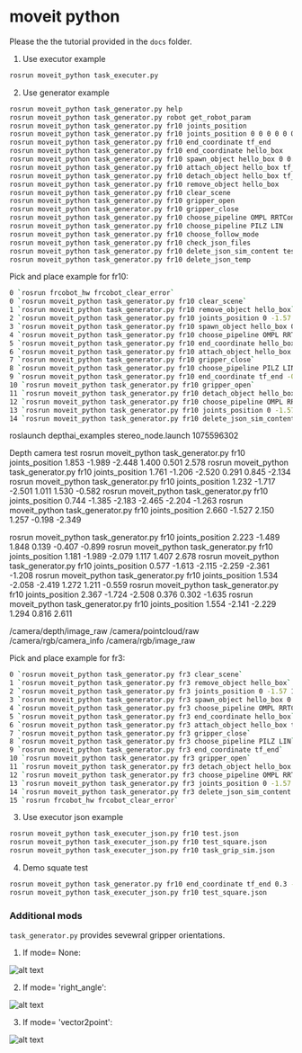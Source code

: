 # moveit python

Please the the tutorial provided in the `docs` folder.

1. Use executor example
```bash
rosrun moveit_python task_executer.py
```

2. Use generator example
```bash
rosrun moveit_python task_generator.py help
rosrun moveit_python task_generator.py robot get_robot_param
rosrun moveit_python task_generator.py fr10 joints_position
rosrun moveit_python task_generator.py fr10 joints_position 0 0 0 0 0 0
rosrun moveit_python task_generator.py fr10 end_coordinate tf_end
rosrun moveit_python task_generator.py fr10 end_coordinate hello_box
rosrun moveit_python task_generator.py fr10 spawn_object hello_box 0 0.5 0.2
rosrun moveit_python task_generator.py fr10 attach_object hello_box tf_end
rosrun moveit_python task_generator.py fr10 detach_object hello_box tf_end
rosrun moveit_python task_generator.py fr10 remove_object hello_box
rosrun moveit_python task_generator.py fr10 clear_scene
rosrun moveit_python task_generator.py fr10 gripper_open
rosrun moveit_python task_generator.py fr10 gripper_close
rosrun moveit_python task_generator.py fr10 choose_pipeline OMPL RRTConnect
rosrun moveit_python task_generator.py fr10 choose_pipeline PILZ LIN
rosrun moveit_python task_generator.py fr10 choose_follow_mode
rosrun moveit_python task_generator.py fr10 check_json_files
rosrun moveit_python task_generator.py fr10 delete_json_sim_content test.json
rosrun moveit_python task_generator.py fr10 delete_json_temp
```

Pick and place example for fr10:
```bash
0 `rosrun frcobot_hw frcobot_clear_error`
0 `rosrun moveit_python task_generator.py fr10 clear_scene`
1 `rosrun moveit_python task_generator.py fr10 remove_object hello_box`
2 `rosrun moveit_python task_generator.py fr10 joints_position 0 -1.57 1.57 0 0 0`
3 `rosrun moveit_python task_generator.py fr10 spawn_object hello_box 0 0.3 0.2 0.0 0.383 0.0 0.924`
4 `rosrun moveit_python task_generator.py fr10 choose_pipeline OMPL RRTConnect`
5 `rosrun moveit_python task_generator.py fr10 end_coordinate hello_box`
6 `rosrun moveit_python task_generator.py fr10 attach_object hello_box tf_end`
7 `rosrun moveit_python task_generator.py fr10 gripper_close`
8 `rosrun moveit_python task_generator.py fr10 choose_pipeline PILZ LIN`
9 `rosrun moveit_python task_generator.py fr10 end_coordinate tf_end -0.33 0.63 0.11 -0.01 0.709 -0.01 0.705`
10 `rosrun moveit_python task_generator.py fr10 gripper_open`
11 `rosrun moveit_python task_generator.py fr10 detach_object hello_box tf_end`
12 `rosrun moveit_python task_generator.py fr10 choose_pipeline OMPL RRTConnect`
13 `rosrun moveit_python task_generator.py fr10 joints_position 0 -1.57 1.57 0 0 0`
14 `rosrun moveit_python task_generator.py fr10 delete_json_sim_content test.json`
```
roslaunch depthai_examples stereo_node.launch
1075596302

Depth camera test 
rosrun moveit_python task_generator.py fr10 joints_position 1.853 -1.989 -2.448 1.400 0.501 2.578
rosrun moveit_python task_generator.py fr10 joints_position 1.761 -1.206 -2.520 0.291 0.845 -2.134
rosrun moveit_python task_generator.py fr10 joints_position 1.232 -1.717 -2.501 1.011 1.530 -0.582
rosrun moveit_python task_generator.py fr10 joints_position 0.744 -1.385 -2.183 -2.465 -2.204 -1.263
rosrun moveit_python task_generator.py fr10 joints_position 2.660 -1.527 2.150 1.257 -0.198 -2.349


rosrun moveit_python task_generator.py fr10 joints_position 2.223 -1.489 1.848 0.139 -0.407 -0.899
rosrun moveit_python task_generator.py fr10 joints_position 1.181 -1.989 -2.079 1.117 1.407 2.678
rosrun moveit_python task_generator.py fr10 joints_position 0.577 -1.613 -2.115 -2.259 -2.361 -1.208
rosrun moveit_python task_generator.py fr10 joints_position 1.534 -2.058 -2.419 1.272 1.211 -0.559
rosrun moveit_python task_generator.py fr10 joints_position 2.367 -1.724 -2.508 0.376 0.302 -1.635
rosrun moveit_python task_generator.py fr10 joints_position 1.554 -2.141 -2.229 1.294 0.816 2.611


/camera/depth/image_raw
/camera/pointcloud/raw
/camera/rgb/camera_info
/camera/rgb/image_raw

Pick and place example for fr3:
```bash
0 `rosrun moveit_python task_generator.py fr3 clear_scene`
1 `rosrun moveit_python task_generator.py fr3 remove_object hello_box`
2 `rosrun moveit_python task_generator.py fr3 joints_position 0 -1.57 1.57 0 0 0`
3 `rosrun moveit_python task_generator.py fr3 spawn_object hello_box 0 0.3 0.2 0.0 0.383 0.0 0.924`
4 `rosrun moveit_python task_generator.py fr3 choose_pipeline OMPL RRTConnect`
5 `rosrun moveit_python task_generator.py fr3 end_coordinate hello_box`
6 `rosrun moveit_python task_generator.py fr3 attach_object hello_box tf_end`
7 `rosrun moveit_python task_generator.py fr3 gripper_close`
8 `rosrun moveit_python task_generator.py fr3 choose_pipeline PILZ LIN`
9 `rosrun moveit_python task_generator.py fr3 end_coordinate tf_end`
10 `rosrun moveit_python task_generator.py fr3 gripper_open`
11 `rosrun moveit_python task_generator.py fr3 detach_object hello_box tf_end`
12 `rosrun moveit_python task_generator.py fr3 choose_pipeline OMPL RRTConnect`
13 `rosrun moveit_python task_generator.py fr3 joints_position 0 -1.57 1.57 0 0 0`
14 `rosrun moveit_python task_generator.py fr3 delete_json_sim_content test.json`
15 `rosrun frcobot_hw frcobot_clear_error`
```

3. Use executor json example
```bash
rosrun moveit_python task_executer_json.py fr10 test.json
rosrun moveit_python task_executer_json.py fr10 test_square.json
rosrun moveit_python task_executer_json.py fr10 task_grip_sim.json
```

4. Demo squate test
```bash
rosrun moveit_python task_generator.py fr10 end_coordinate tf_end 0.3 -0.4 0.1 0.0 -0.707 0.0 -0.707
rosrun moveit_python task_executer_json.py fr10 test_square.json
```

### Additional mods

`task_generator.py` provides sevewral gripper orientations.

1. If mode= None:

![alt text](../docs/none.gif)

2. If mode= 'right_angle':

![alt text](../docs/rightangle.gif)

3. If mode= 'vector2point':

![alt text](../docs/vector2point.gif)